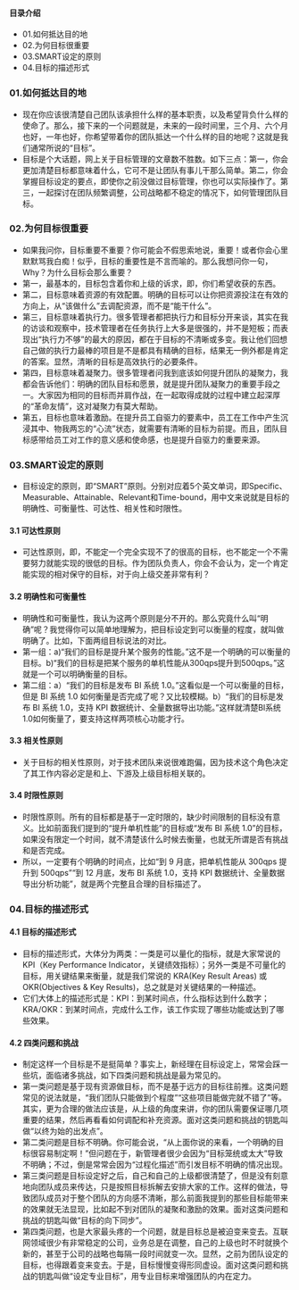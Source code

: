 #### 目录介绍
- 01.如何抵达目的地
- 02.为何目标很重要
- 03.SMART设定的原则
- 04.目标的描述形式




### 01.如何抵达目的地
- 现在你应该很清楚自己团队该承担什么样的基本职责，以及希望背负什么样的使命了。那么，接下来的一个问题就是，未来的一段时间里，三个月、六个月也好，一年也好，你希望带着你的团队抵达一个什么样的目的地呢？这就是我们通常所说的“目标”。
- 目标是个大话题，网上关于目标管理的文章数不胜数。如下三点：第一，你会更加清楚目标都意味着什么，它可不是让团队有事儿干那么简单。第二，你会掌握目标设定的要点，即使你之前没做过目标管理，你也可以实际操作了。第三，一起探讨在团队频繁调整，公司战略都不稳定的情况下，如何管理团队目标。



### 02.为何目标很重要
- 如果我问你，目标重要不重要？你可能会不假思索地说，重要！或者你会心里默默骂我白痴！似乎，目标的重要性是不言而喻的。那么我想问你一句，Why？为什么目标会那么重要？
- 第一，最基本的，目标包含着你和上级的诉求，即，你们希望收获的东西。
- 第二，目标意味着资源的有效配置。明确的目标可以让你把资源投注在有效的方向上，从“该做什么”去调配资源，而不是“能干什么”。
- 第三，目标意味着执行力。很多管理者都把执行力和目标分开来谈，其实在我的访谈和观察中，技术管理者在任务执行上大多是很强的，并不是短板；而表现出“执行力不够”的最大的原因，都在于目标的不清晰或多变。我让他们回想自己做的执行力最棒的项目是不是都具有精确的目标，结果无一例外都是肯定的答案。显然，清晰的目标是高效执行的必要条件。
- 第四，目标意味着凝聚力。很多管理者问我到底该如何提升团队的凝聚力，我都会告诉他们：明确的团队目标和愿景，就是提升团队凝聚力的重要手段之一。大家因为相同的目标而并肩作战，在一起取得成就的过程中建立起深厚的“革命友情”，这对凝聚力有莫大帮助。
- 第五，目标也意味着激励。在提升员工自驱力的要素中，员工在工作中产生沉浸其中、物我两忘的“心流”状态，就需要有清晰的目标为前提。而且，团队目标感带给员工对工作的意义感和使命感，也是提升自驱力的重要来源。



### 03.SMART设定的原则
- 目标设定的原则，即“SMART”原则。分别对应着5个英文单词，即Specific、Measurable、Attainable、Relevant和Time-bound，用中文来说就是目标的明确性、可衡量性、可达性、相关性和时限性。


#### 3.1 可达性原则
- 可达性原则，即，不能定一个完全实现不了的很高的目标，也不能定一个不需要努力就能实现的很低的目标。作为团队负责人，你会不会认为，定一个肯定能实现的相对保守的目标，对于向上级交差非常有利？


#### 3.2 明确性和可衡量性
- 明确性和可衡量性，我认为这两个原则是分不开的。那么究竟什么叫“明确”呢？我觉得你可以简单地理解为，把目标设定到可以衡量的程度，就叫做明确了。比如，下面两组目标说法的对比。
- 第一组：a)“我们的目标是提升某个服务的性能。”这不是一个明确的可以衡量的目标。b)“我们的目标是把某个服务的单机性能从300qps提升到500qps。”这就是一个可以明确衡量的目标。
- 第二组：a）“我们的目标是发布 BI 系统 1.0。”这看似是一个可以衡量的目标，但是 BI 系统 1.0 如何衡量是否完成了呢？又比较模糊。b）“我们的目标是发布 BI 系统 1.0，支持 KPI 数据统计、全量数据导出功能。”这样就清楚BI系统1.0如何衡量了，要支持这样两项核心功能才行。


#### 3.3 相关性原则
- 关于目标的相关性原则，对于技术团队来说很难跑偏，因为技术这个角色决定了其工作内容必定是和上、下游及上级目标相关联的。


#### 3.4 时限性原则
- 时限性原则。所有的目标都是基于一定时限的，缺少时间限制的目标没有意义。比如前面我们提到的“提升单机性能”的目标或“发布 BI 系统 1.0”的目标，如果没有限定一个时间，就不清楚该什么时候去衡量，也就无所谓是否有挑战和是否完成。
- 所以，一定要有个明确的时间点，比如“到 9 月底，把单机性能从 300qps 提升到 500qps”“到 12 月底，发布 BI 系统 1.0，支持 KPI 数据统计、全量数据导出分析功能”，就是两个完整且合理的目标描述了。


### 04.目标的描述形式
#### 4.1 目标的描述形式
- 目标的描述形式，大体分为两类：一类是可以量化的指标，就是大家常说的 KPI（Key Performance Indicator，关键绩效指标）；另外一类是不可量化的目标，用关键结果来衡量，就是我们常说的 KRA(Key Result Areas) 或 OKR(Objectives & Key Results)，总之就是对关键结果的一种描述。
- 它们大体上的描述形式是：KPI：到某时间点，什么指标达到什么数字；KRA/OKR：到某时间点，完成什么工作，该工作实现了哪些功能或达到了哪些效果。


#### 4.2 四类问题和挑战
- 制定这样一个目标是不是挺简单？事实上，新经理在目标设定上，常常会踩一些坑，面临诸多挑战，如下四类问题和挑战是最为常见的。
- 第一类问题是基于现有资源做目标，而不是基于远方的目标往前推。这类问题常见的说法就是，“我们团队只能做到个程度”“这些项目能做完就不错了”等。其实，更为合理的做法应该是，从上级的角度来讲，你的团队需要保证哪几项重要的结果，然后再看看如何调配和补充资源。面对这类问题和挑战的钥匙叫做“以终为始的出发点”。
- 第二类问题是目标不明确。你可能会说，“从上面你说的来看，一个明确的目标很容易制定啊！”但问题在于，新管理者很少会因为“目标笼统或太大”导致不明确；不过，倒是常常会因为“过程化描述”而引发目标不明确的情况出现。
- 第三类问题是目标设定好之后，自己和自己的上级都很清楚了，但是没有刻意地向团队成员来传达，只是按照目标拆解去安排大家的工作。这样的做法，导致团队成员对于整个团队的方向感不清晰，那么前面我提到的那些目标能带来的效果就无法显现，比如起不到对团队的凝聚和激励的效果。面对这类问题和挑战的钥匙叫做“目标的向下同步”。
- 第四类问题，也是大家最头疼的一个问题，就是目标总是被迫变来变去。互联网领域很少有非常稳定的公司，业务总是在调整，自己的上级也时不时就换个新的，甚至于公司的战略也每隔一段时间就变一次。显然，之前为团队设定的目标，也得跟着变来变去。于是，目标慢慢变得形同虚设。面对这类问题和挑战的钥匙叫做“设定专业目标”，用专业目标来增强团队的内在定力。




